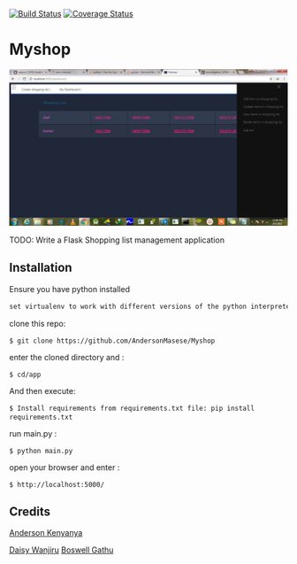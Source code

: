 [![Build Status](https://travis-ci.org/AndersonMasese/Myshop.svg?branch=release)](https://travis-ci.org/AndersonMasese/Myshop)
[![Coverage Status](https://coveralls.io/repos/github/AndersonMasese/Myshop/badge.svg?branch=release)](https://coveralls.io/github/AndersonMasese/Myshop?branch=release)
# Myshop
![alt tag](https://github.com/AndersonMasese/Myshop/blob/development1/app/static/home.png "Landing page")

TODO: Write a Flask Shopping list management application

## Installation

Ensure you have python installed

```ruby
set virtualenv to work with different versions of the python interpreter but I recommend you use python 3+
```



clone this repo:

    $ git clone https://github.com/AndersonMasese/Myshop

enter the cloned directory and :

    $ cd/app
    
And then execute:

    $ Install requirements from requirements.txt file: pip install requirements.txt

run main.py :

    $ python main.py

open your browser and enter :

    $ http://localhost:5000/




## Credits

[Anderson Kenyanya](https://github.com/AndersonMasese)

[Daisy Wanjiru]()
[Boswell Gathu]()








